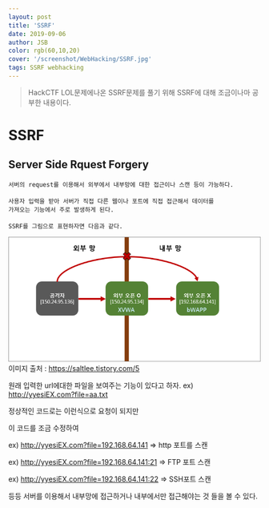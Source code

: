 ```yaml
---
layout: post
title: 'SSRF'
date: 2019-09-06
author: JSB
color: rgb(60,10,20)
cover: '/screenshot/WebHacking/SSRF.jpg'
tags: SSRF webhacking
---
```


> HackCTF LOL문제에나온 SSRF문제를 풀기 위해 SSRF에 대해 조금이나마 공부한 내용이다.

# SSRF
## Server Side Rquest Forgery

	서버의 request를 이용해서 외부에서 내부망에 대한 접근이나 스캔 등이 가능하다.

	사용자 입력을 받아 서버가 직접 다른 웹이나 포트에 직접 접근해서 데이터를
    가져오는 기능에서 주로 발생하게 된다.

	SSRF를 그림으로 표현하자면 다음과 같다.

<img src="/screenshot/WebHacking/SSRF/1.png">
이미지 출처 : <a href="https://saltlee.tistory.com/5">https://saltlee.tistory.com/5</a>

원래 입력한 url에대한 파일을 보여주는 기능이 있다고 하자.
ex) http://yyesiEX.com?file=aa.txt

정상적인 코드로는 이런식으로 요청이 되지만

이 코드를 조금 수정하여

ex) http://yyesiEX.com?file=192.168.64.141
=> http 포트를 스캔

ex) http://yyesiEX.com?file=192.168.64.141:21
=> FTP 포트 스캔

ex) http://yyesiEX.com?file=192.168.64.141:22
=> SSH포트 스캔

등등 서버를 이용해서 내부망에 접근하거나 내부에서만 접근해야는 것 들을 볼 수 있다.
